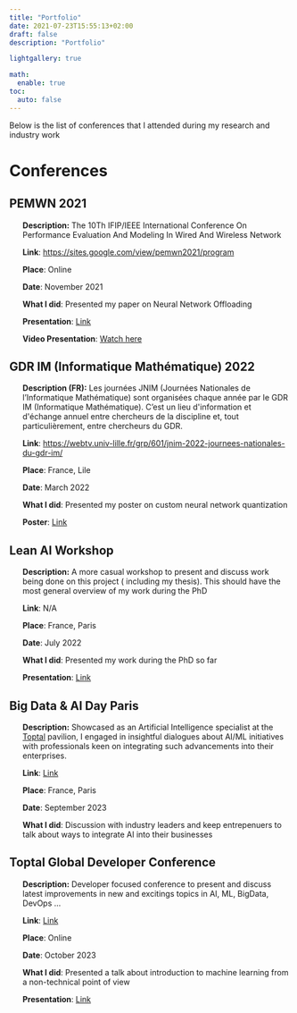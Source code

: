 ```yaml
---
title: "Portfolio"
date: 2021-07-23T15:55:13+02:00
draft: false
description: "Portfolio"

lightgallery: true

math:
  enable: true
toc:
  auto: false
---
```


Below is the list of conferences that I attended during my research and industry work



# Conferences

## PEMWN 2021
<ul>

<i class="fa-regular fa-file-lines"></i> **Description:** The 10Th IFIP/IEEE International Conference On Performance Evaluation And Modeling In Wired And Wireless Network

<i class="fa-solid fa-link"></i> **Link**: https://sites.google.com/view/pemwn2021/program

<i class="fa-solid fa-location-crosshairs"></i> **Place**: Online

<i class="fa-regular fa-calendar-days"></i> **Date**: November 2021

<i class="fa-solid fa-person"></i> **What I did**: Presented my paper on Neural Network Offloading

<i class="fa-solid fa-file-powerpoint"></i> **Presentation**: [Link](https://docs.google.com/presentation/d/1NG8DKcrfV31iwBSddKE2Hb7HZC_MbvdVoUmUhbOV8-0/edit?usp=drive_link)

<i class="fa-solid fa-video"></i> **Video Presentation**: [Watch here](https://drive.google.com/file/d/1qtmz1EmjLBOJsdPG7PnOyXQXkIdXdu2N/view?usp=drive_link)

</ul>

## GDR IM (Informatique Mathématique) 2022
<ul>

<i class="fa-regular fa-file-lines"></i> **Description (FR):** Les journées JNIM (Journées Nationales de l’Informatique Mathématique) sont organisées chaque année par le GDR IM (Informatique Mathématique). C’est un lieu d'information et d'échange annuel entre chercheurs de la discipline et, tout particulièrement, entre chercheurs du GDR.


<i class="fa-solid fa-link"></i>  **Link**: https://webtv.univ-lille.fr/grp/601/jnim-2022-journees-nationales-du-gdr-im/

<i class="fa-solid fa-location-crosshairs"></i> **Place**: France, Lile

<i class="fa-regular fa-calendar-days"></i> **Date**: March 2022

<i class="fa-solid fa-person"></i> **What I did**: Presented my poster on custom neural network quantization

<i class="fa-solid fa-file-powerpoint"></i> **Poster**: [Link](https://drive.google.com/file/d/16hfw1jTUn3TEtkZcytwhCInpRn8y8hNK/view?usp=sharing)


</ul>


## Lean AI Workshop

<ul>

<i class="fa-regular fa-file-lines"></i>  **Description:** A more casual workshop to present and discuss work being done on this project ( including my thesis). This should have the most general overview of my work during the PhD

<i class="fa-solid fa-link"></i>  **Link**: N/A

<i class="fa-solid fa-location-crosshairs"></i>  **Place**: France, Paris

<i class="fa-regular fa-calendar-days"></i> **Date**: July 2022

<i class="fa-solid fa-person"></i> **What I did**: Presented my work during the PhD so far

<i class="fa-solid fa-file-powerpoint"></i> **Presentation**: [Link](https://drive.google.com/file/d/1YoEe1xt6LQfDTyook3TTQjlw8sCAGmeN/view?usp=sharing)

</ul>

## Big Data &  AI Day Paris

<ul>

<i class="fa-regular fa-file-lines"></i>  **Description:** Showcased as an Artificial Intelligence specialist at the [Toptal](https://toptal.com) pavilion, I engaged in insightful dialogues about AI/ML initiatives with professionals keen on integrating such advancements into their enterprises.

<i class="fa-solid fa-link"></i>  **Link**: [Link](https://www.bigdataparis.com/fr)

<i class="fa-solid fa-location-crosshairs"></i>  **Place**:   France, Paris

<i class="fa-regular fa-calendar-days"></i> **Date**: September 2023

<i class="fa-solid fa-person"></i>  **What I did**: Discussion with industry leaders and keep entrepenuers to talk about ways to integrate AI into their businesses 


</ul>


## Toptal Global Developer Conference

<ul>

<i class="fa-regular fa-file-lines"></i>  **Description:** Developer focused conference to present and discuss latest improvements in new and excitings topics in AI, ML, BigData, DevOps ...

<i class="fa-solid fa-link"></i>  **Link**: [Link](https://hopin.com/events/toptal-global-talent-conferece/registration)

<i class="fa-solid fa-location-crosshairs"></i>  **Place**:  Online

<i class="fa-regular fa-calendar-days"></i> **Date**: October 2023

<i class="fa-solid fa-person"></i>  **What I did**: Presented a talk about introduction to machine learning from a non-technical point of view

<i class="fa-solid fa-file-powerpoint"></i> **Presentation**: [Link](https://drive.google.com/file/d/1nw9qf4wBYQCJMmoIHLz1YnbaVBHHRn26/view?usp=sharing)
</ul>